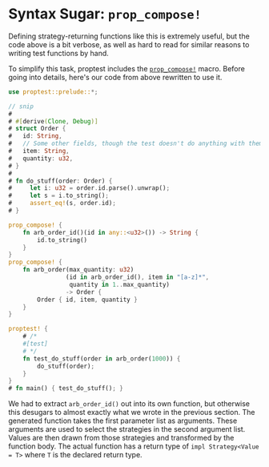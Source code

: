 # Syntax Sugar: `prop_compose!`

Defining strategy-returning functions like this is extremely useful, but
the code above is a bit verbose, as well as hard to read for similar
reasons to writing test functions by hand.

To simplify this task, proptest includes the
[`prop_compose!`](https://docs.rs/proptest/latest/proptest/macro.prop_compose.html)
macro. Before going into details, here's our code from above rewritten to use
it.

```rust
use proptest::prelude::*;

// snip
#
# #[derive(Clone, Debug)]
# struct Order {
#   id: String,
#   // Some other fields, though the test doesn't do anything with them
#   item: String,
#   quantity: u32,
# }
#
# fn do_stuff(order: Order) {
#     let i: u32 = order.id.parse().unwrap();
#     let s = i.to_string();
#     assert_eq!(s, order.id);
# }

prop_compose! {
    fn arb_order_id()(id in any::<u32>()) -> String {
        id.to_string()
    }
}
prop_compose! {
    fn arb_order(max_quantity: u32)
                (id in arb_order_id(), item in "[a-z]*",
                 quantity in 1..max_quantity)
                -> Order {
        Order { id, item, quantity }
    }
}

proptest! {
    # /*
    #[test]
    # */
    fn test_do_stuff(order in arb_order(1000)) {
        do_stuff(order);
    }
}
# fn main() { test_do_stuff(); }
```

We had to extract `arb_order_id()` out into its own function, but otherwise
this desugars to almost exactly what we wrote in the previous section. The
generated function takes the first parameter list as arguments. These
arguments are used to select the strategies in the second argument list.
Values are then drawn from those strategies and transformed by the function
body. The actual function has a return type of `impl Strategy<Value = T>`
where `T` is the declared return type.
